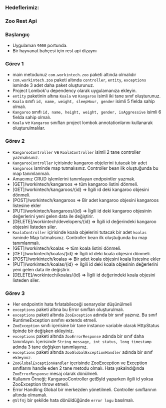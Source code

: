 


### Hedeflerimiz:

### Zoo Rest Api

 ### Başlangıç
 * Uygulaman  ```9000``` portunda.
 * Bir hayvanat bahçesi için rest api dizaynı
 
 ### Görev 1
 * main metodunuz ```com.workintech.zoo``` paketi altında olmalıdır
 * ```com.workintech.zoo``` paketi altında ```controller```, ```entity```, ```exceptions``` isminde 3 adet daha paket oluşturunuz.
 * Project Lombok'u dependency olarak uygulamanıza ekleyin.
 * ```entity``` paketinin altına ```Koala``` ve ```Kangaroo``` isimli iki tane sınıf oluşturunuz.
 * ```Koala``` sınıfı ```id, name, weight, sleepHour, gender``` isimli 5 fielda sahip olmalı.
 * ```Kangaroo``` sınıfı ```id, name, height, weight, gender, isAggressive``` isimli 6 fielda sahip olmalı.
 * ```Koala``` ve ```Kangaroo``` sınıfları project lombok annotationlarını kullanarak oluşturulmalılar.

 ### Görev 2
 * ```KangarooController``` ve ```KoalaController``` isimli 2 tane controller yazmalısınız.
 * ```KangarooController``` içirisinde kangaroo objelerini tutacak bir adet ```kangaroos``` isminde map tutmalısınız. Controller bean ilk oluştuğunda bu map tanımlanmalı.
 * Amacımız CRUD işlemlerini tanımlayan endpointler yazmak. 
 * [GET]/workintech/kangaroos => tüm kangaroo listini dönmeli.
 * [GET]/workintech/kangaroos/{id} => İlgili id deki kangaroo objesini dönmeli.
 * [POST]/workintech/kangaroos => Bir adet kangaroo objesini kangaroos listesine ekler
 * [PUT]/workintech/kangaroos/{id} => İlgili id deki kangaroo objesinin değerlerini yeni gelen data ile değiştirir.
 * [DELETE]/workintech/developers/{id} => İlgili id değerindeki kangaroo objesini listeden siler.
 * ```KoalaController``` içirisinde koala objelerini tutacak bir adet ```koalas``` isminde Map tutmalısınız. Controller bean ilk oluştuğunda bu map tanımlanmalı.
 * [GET]/workintech/koalas => tüm koala listini dönmeli.
 * [GET]/workintech/koalas/{id} => İlgili id deki koala objesini dönmeli.
 * [POST]/workintech/koalas => Bir adet koala objesini koala listesine ekler
 * [PUT]/workintech/koalas/{id} => İlgili id deki koala objesinin değerlerini yeni gelen data ile değiştirir.
 * [DELETE]/workintech/koalas/{id} => İlgili id değerindeki koala objesini listeden siler.

 ### Görev 3
 * Her endpointin hata fırlatabileceği senaryolar düşünülmeli 
 * ```exceptions``` paketi altına bu Error sınıfları oluşturulmalı.
 * ```exceptions``` paketi altında ```ZooException``` adında bir sınıf yazınız. Bu sınıf RuntimeException sınıfını extends etmeli.
 * ```ZooException``` sınıfı içerisine bir tane instance variable olarak HttpStatus tipinde bir değişken ekleyiniz.
 * ```exceptions``` paketi altında ```ZooErrorResponse``` adında bir sınıf daha tanımlayın. İçerisinde ````String message, int status, long timestamp```` adında 3 tane değişken tanımlayınız.
 * ```exceptions``` paketi altında ```ZooGlobalExceptionHandler``` adında bir sınıf ekleyiniz. 
 * ```ZooGlobalExceptionHandler``` içerisinde ZooException ve Exception sınıflarını handle eden 2 tane metodu olmalı. Hata yakalndığında ```ZooErrorResponse``` mesaj olarak dönülmeli.
 * Kullanım Örneği; KangarooController getById yaparken ilgili id yoksa ZooException throw etmeli.
 * Error Handling Global bir merkezden yönetilmeli. Controller sınıflarının altında olmamalı.
 * ```@Slf4j``` bir şekilde hata dönüldüğünde ```error logu``` basılmalı.
 

